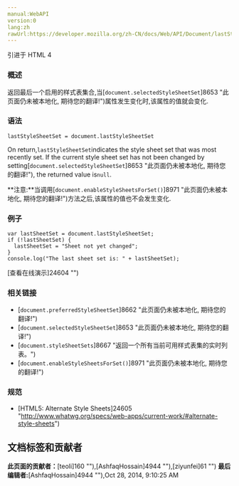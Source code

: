 ```yaml
---
manual:WebAPI
version:0
lang:zh
rawUrl:https://developer.mozilla.org/zh-CN/docs/Web/API/Document/lastStyleSheetSet
---
```






引进于 HTML 4



### 概述<a name="Summary"></a>


返回最后一个启用的样式表集合,当[`document.selectedStyleSheetSet`]8653 "此页面仍未被本地化, 期待您的翻译!")属性发生变化时,该属性的值就会变化.


### 语法<a name="Syntax"></a>

```
lastStyleSheetSet = document.lastStyleSheetSet
```


On return,`lastStyleSheetSet`indicates the style sheet set that was most recently set. If the current style sheet set has not been changed by setting[`document.selectedStyleSheetSet`]8653 "此页面仍未被本地化, 期待您的翻译!"), the returned value is`null`.

**注意:**当调用[`document.enableStyleSheetsForSet()`]8971 "此页面仍未被本地化, 期待您的翻译!")方法之后,该属性的值也不会发生变化.

### 例子<a name="Example"></a>

```
var lastSheetSet = document.lastStyleSheetSet;
if (!lastSheetSet) {
  lastSheetSet = "Sheet not yet changed";
}
console.log("The last sheet set is: " + lastSheetSet);
```


[查看在线演示]24604 "")


### 相关链接<a name="See_also"></a>

* [`document.preferredStyleSheetSet`]8662 "此页面仍未被本地化, 期待您的翻译!")
* [`document.selectedStyleSheetSet`]8653 "此页面仍未被本地化, 期待您的翻译!")
* [`document.styleSheetSets`]8667 "返回一个所有当前可用样式表集的实时列表。")
* [`document.enableStyleSheetsForSet()`]8971 "此页面仍未被本地化, 期待您的翻译!")

### 规范<a name="Specification"></a>

* [HTML5: Alternate Style Sheets]24605 "http://www.whatwg.org/specs/web-apps/current-work/#alternate-style-sheets")



## 文档标签和贡献者
**此页面的贡献者：**[teoli]160 ""),[AshfaqHossain]4944 ""),[ziyunfei]61 "")
**最后编辑者:**[AshfaqHossain]4944 ""),<time>Oct 28, 2014, 9:10:25 AM</time>


